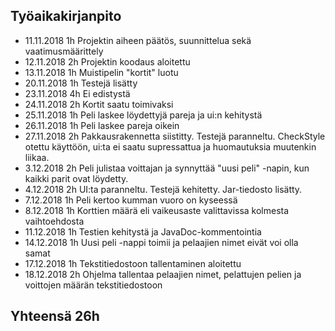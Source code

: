 ## Työaikakirjanpito

* 11.11.2018 1h Projektin aiheen päätös, suunnittelua sekä vaatimusmäärittely
* 12.11.2018 2h Projektin koodaus aloitettu
* 13.11.2018 1h Muistipelin "kortit" luotu
* 20.11.2018 1h Testejä lisätty
* 23.11.2018 4h Ei edistystä
* 24.11.2018 2h Kortit saatu toimivaksi
* 25.11.2018 1h Peli laskee löydettyjä pareja ja ui:n kehitystä
* 26.11.2018 1h Peli laskee pareja oikein
* 27.11.2018 2h Pakkausrakennetta siistitty. Testejä paranneltu. CheckStyle otettu käyttöön, ui:ta ei saatu supressattua ja huomautuksia muutenkin liikaa.
* 3.12.2018 2h Peli julistaa voittajan ja synnyttää "uusi peli" -napin, kun kaikki parit ovat löydetty.
* 4.12.2018 2h UI:ta paranneltu. Testejä kehitetty. Jar-tiedosto lisätty.
* 7.12.2018 1h Peli kertoo kumman vuoro on kyseessä
* 8.12.2018 1h Korttien määrä eli vaikeusaste valittavissa kolmesta vaihtoehdosta
* 11.12.2018 1h Testien kehitystä ja JavaDoc-kommentointia
* 14.12.2018 1h Uusi peli -nappi toimii ja pelaajien nimet eivät voi olla samat
* 17.12.2018 1h Tekstitiedostoon tallentaminen aloitettu
* 18.12.2018 2h Ohjelma tallentaa pelaajien nimet, pelattujen pelien ja voittojen määrän tekstitiedostoon

## Yhteensä 26h
